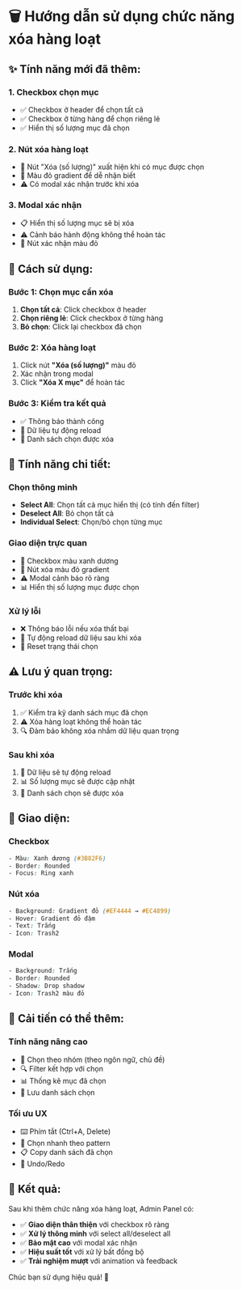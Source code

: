 # 🗑️ Hướng dẫn sử dụng chức năng xóa hàng loạt

## ✨ Tính năng mới đã thêm:

### 1. **Checkbox chọn mục**
- ✅ Checkbox ở header để chọn tất cả
- ✅ Checkbox ở từng hàng để chọn riêng lẻ
- ✅ Hiển thị số lượng mục đã chọn

### 2. **Nút xóa hàng loạt**
- 🔴 Nút "Xóa (số lượng)" xuất hiện khi có mục được chọn
- 🎨 Màu đỏ gradient để dễ nhận biết
- ⚠️ Có modal xác nhận trước khi xóa

### 3. **Modal xác nhận**
- 📋 Hiển thị số lượng mục sẽ bị xóa
- ⚠️ Cảnh báo hành động không thể hoàn tác
- 🔴 Nút xác nhận màu đỏ

## 🚀 Cách sử dụng:

### Bước 1: Chọn mục cần xóa
1. **Chọn tất cả**: Click checkbox ở header
2. **Chọn riêng lẻ**: Click checkbox ở từng hàng
3. **Bỏ chọn**: Click lại checkbox đã chọn

### Bước 2: Xóa hàng loạt
1. Click nút **"Xóa (số lượng)"** màu đỏ
2. Xác nhận trong modal
3. Click **"Xóa X mục"** để hoàn tác

### Bước 3: Kiểm tra kết quả
- ✅ Thông báo thành công
- 🔄 Dữ liệu tự động reload
- 🧹 Danh sách chọn được xóa

## 🎯 Tính năng chi tiết:

### **Chọn thông minh**
- **Select All**: Chọn tất cả mục hiển thị (có tính đến filter)
- **Deselect All**: Bỏ chọn tất cả
- **Individual Select**: Chọn/bỏ chọn từng mục

### **Giao diện trực quan**
- 🔵 Checkbox màu xanh dương
- 🔴 Nút xóa màu đỏ gradient
- ⚠️ Modal cảnh báo rõ ràng
- 📊 Hiển thị số lượng mục được chọn

### **Xử lý lỗi**
- ❌ Thông báo lỗi nếu xóa thất bại
- 🔄 Tự động reload dữ liệu sau khi xóa
- 🧹 Reset trạng thái chọn

## ⚠️ Lưu ý quan trọng:

### **Trước khi xóa**
1. ✅ Kiểm tra kỹ danh sách mục đã chọn
2. ⚠️ Xóa hàng loạt không thể hoàn tác
3. 🔍 Đảm bảo không xóa nhầm dữ liệu quan trọng

### **Sau khi xóa**
1. 🔄 Dữ liệu sẽ tự động reload
2. 📊 Số lượng mục sẽ được cập nhật
3. 🧹 Danh sách chọn sẽ được xóa

## 🎨 Giao diện:

### **Checkbox**
```css
- Màu: Xanh dương (#3B82F6)
- Border: Rounded
- Focus: Ring xanh
```

### **Nút xóa**
```css
- Background: Gradient đỏ (#EF4444 → #EC4899)
- Hover: Gradient đỏ đậm
- Text: Trắng
- Icon: Trash2
```

### **Modal**
```css
- Background: Trắng
- Border: Rounded
- Shadow: Drop shadow
- Icon: Trash2 màu đỏ
```

## 🔧 Cải tiến có thể thêm:

### **Tính năng nâng cao**
- 📁 Chọn theo nhóm (theo ngôn ngữ, chủ đề)
- 🔍 Filter kết hợp với chọn
- 📊 Thống kê mục đã chọn
- 💾 Lưu danh sách chọn

### **Tối ưu UX**
- ⌨️ Phím tắt (Ctrl+A, Delete)
- 🎯 Chọn nhanh theo pattern
- 📋 Copy danh sách đã chọn
- 🔄 Undo/Redo

## 🎉 Kết quả:

Sau khi thêm chức năng xóa hàng loạt, Admin Panel có:
- ✅ **Giao diện thân thiện** với checkbox rõ ràng
- ✅ **Xử lý thông minh** với select all/deselect all
- ✅ **Bảo mật cao** với modal xác nhận
- ✅ **Hiệu suất tốt** với xử lý bất đồng bộ
- ✅ **Trải nghiệm mượt** với animation và feedback

Chúc bạn sử dụng hiệu quả! 🚀
